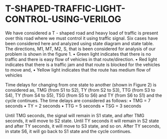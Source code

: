 # T-SHAPED-TRAFFIC-LIGHT-CONTROL-USING-VERILOG
We have considered a T - shaped road and heavy load of traffic is present over this road where we must control it using traffic signal. Six cases have been considered here and analyzed using state diagram and state table.
The directions, M1, MT, M2, S, that is been considered for analysis of our problem is shown in the figure 1. 
•	Green light indicates that there is no traffic and there is easy flow of vehicles in that route/direction. 
•	Red light indicates that there is a traffic jam and that route is blocked for the vehicles to move and, 
•	Yellow light indicates that the route has medium flow of vehicles

Time delays for changing from one state to another (shown in Figure 2) is considered as, TMG (from S1 to S2), TY (from S2 to S3), TTG (from S3 to S4), TY (from S4 to S5), TSG (from S5 to S6) and TY (from S6 to S1) and the cycle continues.
The time delays are considered as follows: 
•	TMG = 7 seconds 
•	TY = 2 seconds 
•	TTG = 5 seconds 
•	TSG = 3 seconds 

Until TMG seconds, the signal will remain in S1 state, and after TMG seconds, it will move to S2 state. Until TY seconds it will remain in S2 state and after TY seconds, it will move to S3 state, and so on. After TY seconds, in state S6, it will go back to S1 state and the cycle continues. 

